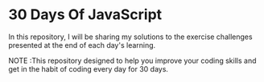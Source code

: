 # 30 Days Of JavaScript
In this repository, I will be sharing my solutions to the exercise challenges presented at the end of each day's learning.

NOTE :This repository designed to help you improve your coding skills and get in the habit of coding every day for 30 days.
